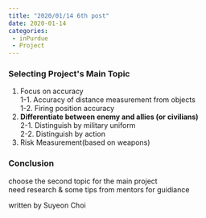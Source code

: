 ```yaml
---
title: "2020/01/14 6th post"
date: 2020-01-14  
categories: 
 - inPurdue
 - Project
--- 
```


### Selecting Project's Main Topic  

1. Focus on accuracy  
 1-1. Accuracy of distance measurement from objects  
 1-2. Firing position accuracy  
2. **Differentiate between enemy and allies (or civilians)**  
 2-1. Distinguish by military uniform  
 2-2. Distinguish by action  
3. Risk Measurement(based on weapons)

### Conclusion
choose the second topic for the main project  
need research & some tips from mentors for guidiance  

written by Suyeon Choi

